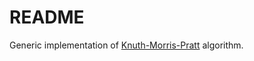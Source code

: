 # README

Generic implementation of [Knuth-Morris-Pratt](https://en.wikipedia.org/wiki/Knuth%E2%80%93Morris%E2%80%93Pratt_algorithm) algorithm.

